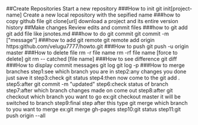 ##Create Repositories
Start a new repository
###How to init
	git init[project-name]
	Create a new local repository with the sepified name
###how to copy github file
	git clone[url]
	download a project and its entire version history
##Make changes
Review edits and commit files
###how to git add <file>
	git add file like jsnotes.md
###how to do git commit
	git commit -m ["message"]
###how to add git remote
	git remote add origin https:github.com/velugu7777/howto.git
###How to push
	git push -u origin master
###How to delete file
	rm -r file name
	rm -rf file name [force to delete]
	git rm -- catched [file name]
###How to see difference
	git diff
###How to display commit messages
	git log
	git log -p
###How to merge branches
		step1:see which branch you are in
		step2:any changes you done just save it
		step3:check git status
		step4:then now come to the git add .
		step5:after git commit -m "updated"
		step6:check status of branch
		step7:after which branch changes made on come out
		step8:after git checkout which branch you want to go
			ex:git checkout master it will be switched to branch
		step9:final step after this type git merge which branch to you want to merge
		 		ex:git merge gh-pages
		step10:git status
		step11:git push origin --all
